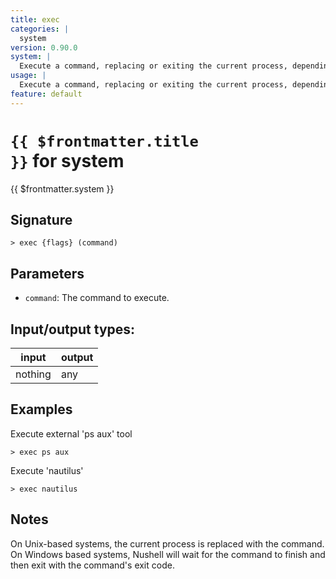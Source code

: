 ```yaml
---
title: exec
categories: |
  system
version: 0.90.0
system: |
  Execute a command, replacing or exiting the current process, depending on platform.
usage: |
  Execute a command, replacing or exiting the current process, depending on platform.
feature: default
---
```


<!-- This file is automatically generated. Please edit the command in https://github.com/nushell/nushell instead. -->

# <code>{{ $frontmatter.title }}</code> for system

<div class='command-title'>{{ $frontmatter.system }}</div>

## Signature

`> exec {flags} (command)`

## Parameters

- `command`: The command to execute.

## Input/output types:

| input   | output |
| ------- | ------ |
| nothing | any    |

## Examples

Execute external 'ps aux' tool

```nu
> exec ps aux

```

Execute 'nautilus'

```nu
> exec nautilus

```

## Notes

On Unix-based systems, the current process is replaced with the command.
On Windows based systems, Nushell will wait for the command to finish and then exit with the command's exit code.
